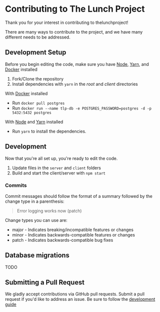# Contributing to The Lunch Project
Thank you for your interest in contributing to thelunchproject!
 
There are many ways to contribute to the project, and we have many different needs to be addressed. 

## Development Setup
Before you begin editing the code, make sure you have [Node], [Yarn], and [Docker] installed

1. Fork/Clone the repository
2. Install dependencies with `yarn` in the *root* and *client* directories

With [Docker] installed

* Run `docker pull postgres`
* Run `docker run --name tlp-db -e POSTGRES_PASSWORD=postgres -d -p 5432:5432 postgres`

With [Node] and [Yarn] installed

* Run `yarn` to install the dependencies.

## Development

Now that you're all set up, you're ready to edit the code.

1. Update files in the `server` and `client` folders
2. Build and start the client/server with `npm start`

### Commits
Commit messages should follow the format of a summary followed by the change type in a parenthesis:
	
> Error logging works now (patch)

Change types you can use are:
* major - Indicates breaking/incompatible features or changes
* minor - Indicates backwards-compatible features or changes
* patch - Indicates backwards-compatible bug fixes

## Database migrations
TODO

## Submitting a Pull Request

We gladly accept contributions via GitHub pull requests. Submit a pull request if you'd like to address an issue. Be sure to follow the [development guide](#development-setup)


[Node]: https://nodejs.org/en/docs/
[Docker]: https://www.docker.com
[Yarn]: https://yarnpkg.com/en/docs/install